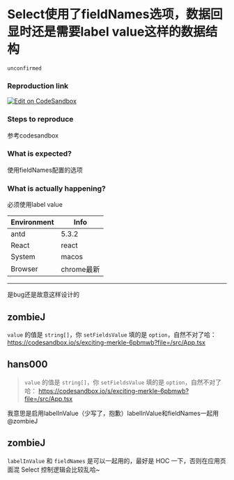 # Select使用了fieldNames选项，数据回显时还是需要label value这样的数据结构

`unconfirmed`

### Reproduction link

[![Edit on CodeSandbox](https://codesandbox.io/static/img/play-codesandbox.svg)](https://codesandbox.io/s/sweet-snyder-h6je5t?file=/src/App.tsx:353-369)

### Steps to reproduce

参考codesandbox

### What is expected?

使用fieldNames配置的选项

### What is actually happening?

必须使用label value

| Environment | Info       |
| ----------- | ---------- |
| antd        | 5.3.2      |
| React       | react      |
| System      | macos      |
| Browser     | chrome最新 |

---

是bug还是故意这样设计的

<!-- generated by ant-design-issue-helper. DO NOT REMOVE -->

## zombieJ

`value` 的值是 `string[]`，你 `setFieldsValue` 填的是 `option`，自然不对了哈：
https://codesandbox.io/s/exciting-merkle-6pbmwb?file=/src/App.tsx

## hans000

> `value` 的值是 `string[]`，你 `setFieldsValue` 填的是 `option`，自然不对了哈： https://codesandbox.io/s/exciting-merkle-6pbmwb?file=/src/App.tsx

我意思是启用labelInValue（少写了，抱歉）labelInValue和fieldNames一起用
@zombieJ

## zombieJ

`labelInValue` 和 `fieldNames` 是可以一起用的，最好是 HOC 一下，否则在应用页面混 Select 控制逻辑会比较乱哈~
